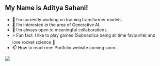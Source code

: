 ## My Name is Aditya Sahani!

- 🔭 I’m currently working on training transformer models
- 🌱 I’m interested in the area of Generative AI.
- 👯 I’m always open to meaningful collaborations.
- ⚡ Fun fact: I like to play games (Subnautica being all time favourite) and love rocket science 🚀
- 📫 How to reach me: Portfolio website coming soon...

<img src="https://github-readme-stats.vercel.app/api?username=Aditya-en&&show_icons=true&theme=radical&hide_rank=false">
